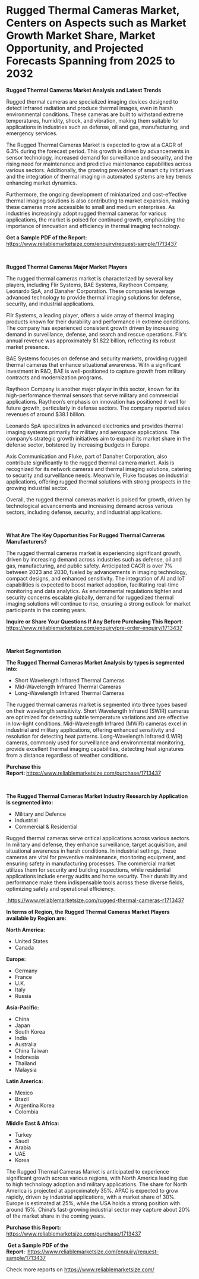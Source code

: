 <p><h1>Rugged Thermal Cameras Market, Centers on Aspects such as Market Growth Market Share, Market Opportunity, and Projected Forecasts Spanning from 2025 to 2032</h1></p><p><strong>Rugged Thermal Cameras Market Analysis and Latest Trends</strong></p>
<p><p>Rugged thermal cameras are specialized imaging devices designed to detect infrared radiation and produce thermal images, even in harsh environmental conditions. These cameras are built to withstand extreme temperatures, humidity, shock, and vibration, making them suitable for applications in industries such as defense, oil and gas, manufacturing, and emergency services.</p><p>The Rugged Thermal Cameras Market is expected to grow at a CAGR of 6.3% during the forecast period. This growth is driven by advancements in sensor technology, increased demand for surveillance and security, and the rising need for maintenance and predictive maintenance capabilities across various sectors. Additionally, the growing prevalence of smart city initiatives and the integration of thermal imaging in automated systems are key trends enhancing market dynamics.</p><p>Furthermore, the ongoing development of miniaturized and cost-effective thermal imaging solutions is also contributing to market expansion, making these cameras more accessible to small and medium enterprises. As industries increasingly adopt rugged thermal cameras for various applications, the market is poised for continued growth, emphasizing the importance of innovation and efficiency in thermal imaging technology.</p></p>
<p><strong>Get a Sample PDF of the Report:&nbsp;</strong> <a href="https://www.reliablemarketsize.com/enquiry/request-sample/1713437?utm_campaign=1901&utm_medium=2&utm_source=Github&utm_content=ia&utm_term=11012025&utm_id=rugged-thermal-cameras">https://www.reliablemarketsize.com/enquiry/request-sample/1713437</a></p>
<p>&nbsp;</p>
<p><strong>Rugged Thermal Cameras Major Market Players</strong></p>
<p><p>The rugged thermal cameras market is characterized by several key players, including Flir Systems, BAE Systems, Raytheon Company, Leonardo SpA, and Danaher Corporation. These companies leverage advanced technology to provide thermal imaging solutions for defense, security, and industrial applications.</p><p>Flir Systems, a leading player, offers a wide array of thermal imaging products known for their durability and performance in extreme conditions. The company has experienced consistent growth driven by increasing demand in surveillance, defense, and search and rescue operations. Flir’s annual revenue was approximately $1.822 billion, reflecting its robust market presence.</p><p>BAE Systems focuses on defense and security markets, providing rugged thermal cameras that enhance situational awareness. With a significant investment in R&D, BAE is well-positioned to capture growth from military contracts and modernization programs.</p><p>Raytheon Company is another major player in this sector, known for its high-performance thermal sensors that serve military and commercial applications. Raytheon’s emphasis on innovation has positioned it well for future growth, particularly in defense sectors. The company reported sales revenues of around $38.1 billion.</p><p>Leonardo SpA specializes in advanced electronics and provides thermal imaging systems primarily for military and aerospace applications. The company’s strategic growth initiatives aim to expand its market share in the defense sector, bolstered by increasing budgets in Europe.</p><p>Axis Communication and Fluke, part of Danaher Corporation, also contribute significantly to the rugged thermal camera market. Axis is recognized for its network cameras and thermal imaging solutions, catering to security and surveillance needs. Meanwhile, Fluke focuses on industrial applications, offering rugged thermal solutions with strong prospects in the growing industrial sector.</p><p>Overall, the rugged thermal cameras market is poised for growth, driven by technological advancements and increasing demand across various sectors, including defense, security, and industrial applications.</p></p>
<p>&nbsp;</p>
<p><strong>What Are The Key Opportunities For Rugged Thermal Cameras Manufacturers?</strong></p>
<p><p>The rugged thermal cameras market is experiencing significant growth, driven by increasing demand across industries such as defense, oil and gas, manufacturing, and public safety. Anticipated CAGR is over 7% between 2023 and 2030, fueled by advancements in imaging technology, compact designs, and enhanced sensitivity. The integration of AI and IoT capabilities is expected to boost market adoption, facilitating real-time monitoring and data analytics. As environmental regulations tighten and security concerns escalate globally, demand for ruggedized thermal imaging solutions will continue to rise, ensuring a strong outlook for market participants in the coming years.</p></p>
<p><strong>Inquire or Share Your Questions If Any Before Purchasing This Report:</strong> <a href="https://www.reliablemarketsize.com/enquiry/pre-order-enquiry/1713437?utm_campaign=1901&utm_medium=2&utm_source=Github&utm_content=ia&utm_term=11012025&utm_id=rugged-thermal-cameras">https://www.reliablemarketsize.com/enquiry/pre-order-enquiry/1713437</a></p>
<p>&nbsp;</p>
<p><strong>Market Segmentation</strong></p>
<p><strong>The Rugged Thermal Cameras Market Analysis by types is segmented into:</strong></p>
<p><ul><li>Short Wavelength Infrared Thermal Cameras</li><li>Mid-Wavelength Infrared Thermal Cameras</li><li>Long-Wavelength Infrared Thermal Cameras</li></ul></p>
<p><p>The rugged thermal cameras market is segmented into three types based on their wavelength sensitivity. Short Wavelength Infrared (SWIR) cameras are optimized for detecting subtle temperature variations and are effective in low-light conditions. Mid-Wavelength Infrared (MWIR) cameras excel in industrial and military applications, offering enhanced sensitivity and resolution for detecting heat patterns. Long-Wavelength Infrared (LWIR) cameras, commonly used for surveillance and environmental monitoring, provide excellent thermal imaging capabilities, detecting heat signatures from a distance regardless of weather conditions.</p></p>
<p><strong>Purchase this Report:&nbsp;</strong><a href="https://www.reliablemarketsize.com/purchase/1713437?utm_campaign=1901&utm_medium=2&utm_source=Github&utm_content=ia&utm_term=11012025&utm_id=rugged-thermal-cameras">https://www.reliablemarketsize.com/purchase/1713437</a></p>
<p>&nbsp;</p>
<p><strong>The Rugged Thermal Cameras Market Industry Research by Application is segmented into:</strong></p>
<p><ul><li>Military and Defence</li><li>Industrial</li><li>Commercial & Residential</li></ul></p>
<p><p>Rugged thermal cameras serve critical applications across various sectors. In military and defense, they enhance surveillance, target acquisition, and situational awareness in harsh conditions. In industrial settings, these cameras are vital for preventive maintenance, monitoring equipment, and ensuring safety in manufacturing processes. The commercial market utilizes them for security and building inspections, while residential applications include energy audits and home security. Their durability and performance make them indispensable tools across these diverse fields, optimizing safety and operational efficiency.</p></p>
<p><a href="https://www.reliablemarketsize.com/rugged-thermal-cameras-r1713437?utm_campaign=1901&utm_medium=2&utm_source=Github&utm_content=ia&utm_term=11012025&utm_id=rugged-thermal-cameras">&nbsp;https://www.reliablemarketsize.com/rugged-thermal-cameras-r1713437</a></p>
<p><strong>In terms of Region, the Rugged Thermal Cameras Market Players available by Region are:</strong></p>
<p>
    <p> <strong> North America: </strong>
        <ul>
            <li>United States</li>
            <li>Canada</li>
        </ul>
        </p> 
    <p> <strong> Europe: </strong>
        <ul>
            <li>Germany</li>
            <li>France</li>
            <li>U.K.</li>
            <li>Italy</li>
            <li>Russia</li>
        </ul>
        </p> 
    <p> <strong> Asia-Pacific: </strong>
        <ul>
            <li>China</li>
            <li>Japan</li>
            <li>South Korea</li>
            <li>India</li>
            <li>Australia</li>
            <li>China Taiwan</li>
            <li>Indonesia</li>
            <li>Thailand</li>
            <li>Malaysia</li>
        </ul>
        </p> 
    <p> <strong> Latin America: </strong>
        <ul>
            <li>Mexico</li>
            <li>Brazil</li>
            <li>Argentina Korea</li>
            <li>Colombia</li>
        </ul>
        </p> 
    <p> <strong> Middle East & Africa: </strong>
        <ul>
            <li>Turkey</li>
            <li>Saudi</li>
            <li>Arabia</li>
            <li>UAE</li>
            <li>Korea</li>
        </ul>
    </p>
    </p>
<p><p>The Rugged Thermal Cameras Market is anticipated to experience significant growth across various regions, with North America leading due to high technology adoption and military applications. The share for North America is projected at approximately 35%. APAC is expected to grow rapidly, driven by industrial applications, with a market share of 30%. Europe is estimated at 25%, while the USA holds a strong position with around 15%. China’s fast-growing industrial sector may capture about 20% of the market share in the coming years.</p></p>
<p><strong>Purchase this Report: </strong><a href="https://www.reliablemarketsize.com/purchase/1713437?utm_campaign=1901&utm_medium=2&utm_source=Github&utm_content=ia&utm_term=11012025&utm_id=rugged-thermal-cameras">https://www.reliablemarketsize.com/purchase/1713437</a></p>
<p>&nbsp;<strong>Get a Sample PDF of the Report:&nbsp;&nbsp;</strong><a href="https://www.reliablemarketsize.com/enquiry/request-sample/1713437?utm_campaign=1901&utm_medium=2&utm_source=Github&utm_content=ia&utm_term=11012025&utm_id=rugged-thermal-cameras">https://www.reliablemarketsize.com/enquiry/request-sample/1713437</a></p>
<p><strong></strong></p>
<p>Check more reports on <a href="https://www.reliablemarketsize.com/?utm_campaign=1901&utm_medium=2&utm_source=Github&utm_content=ia&utm_term=11012025&utm_id=rugged-thermal-cameras">https://www.reliablemarketsize.com/</a></p>
